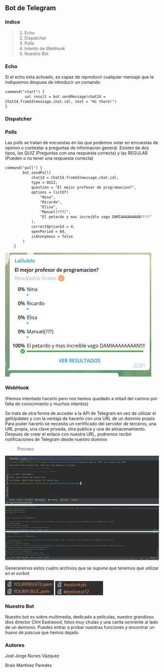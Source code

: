 ## Bot de Telegram

### Indice

> 1. Echo
> 2. Dispatcher
> 3. Polls
> 4. Intento de Webhook
> 5. Nuestro Bot

### Echo
Si el echo esta activado, es capaz de reproducir cualquier mensaje que le indiquemos despues de introducir un comando

~~~
command("start") {
         val result = bot.sendMessage(chatId = ChatId.fromId(message.chat.id), text = "Hi there!")
}
~~~
### Dispatcher

### Polls
Las polls se tratan de encuestas en las que podemos votar en encuestas de opinion o contestar a preguntas de informacion general. Existen de dos tipos, las QUIZ (Preguntas con una respuesta correcta) y las REGULAR (Pueden o no tener una respuesta correcta)

~~~
command("poll") {
        bot.sendPoll(
            chatId = ChatId.fromId(message.chat.id),
            type = QUIZ,
            question = "El mejor profesor de programacion?",
            options = listOf(
                "Nina",
                "Ricardo",
                "Elisa",
                "Manuel(???)",
                "El petardo y mas increible vago DAMIAAAAAAAAN!!!!"
            ),
            correctOptionId = 4,
            openPeriod = 60,
            isAnonymous = false
        )
    }
~~~

![Imagen Polls](Images/Polls.png)
### WebHook
(Hemos intentado hacerlo pero nos hemos quedado a mitad del camino por falta de conocimiento y muchos intentos)

Se trata de otra forma de acceder a la API de Telegram en vez de utilizar el getUpdates y con la ventaja de hacerlo con una URL de un dominio propio
Para poder hacerlo se necesita un certificado del servidor de terceros, una URL propia, una clave privada, otra publica y una de almacenamiento.
Despues de crear el enlace con nuestra URL, podremos recibir notificaciones de Telegram desde nuestro dominio
> Proceso

![Proceso_1](Images/Proceso_1.png)
![Proceso_2_3](Images/Proceso_2_3.png)
![Proceso_4](Images/Proceso_4.png)

Generaremos estos cuatro archivos que se supone que tenemos que utilizar en el ourbot

![Archivos_1](Images/Archivos_1.png)
![Archivos_2](Images/Archivos_2.png)

### Nuestro Bot

Nuestro bot es sobre multimedia, dedicado a peliculas, nuestro grandioso dios director Clint Eastwood, fotos muy chulas y una carita sonriente al lado de un demonio. Puedes entrar a probar nuestras funciones y encontrar un *huevo de pascua* que hemos dejado

### Autores

Joel Jorge Nunes Vázquez 

Brais Martínez Paredes
